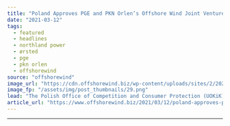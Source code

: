 ```yaml
---
title: "Poland Approves PGE and PKN Orlen’s Offshore Wind Joint Ventures"
date: "2021-03-12"
tags: 
  - featured
  - headlines
  - northland power
  - ørsted
  - pge
  - pkn orlen
  - offshorewind
source: "offshorewind"
image_url: "https://cdn.offshorewind.biz/wp-content/uploads/sites/2/2021/03/12143005/Orsted_illustration1.png"
image_fp: "/assets/img/post_thumbnails/29.png"
lead: "The Polish Office of Competition and Consumer Protection (UOKiK) has approved the construction of"
article_url: "https://www.offshorewind.biz/2021/03/12/poland-approves-pge-and-pkn-orlens-offshore-wind-joint-ventures/"
---
```


---
